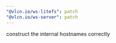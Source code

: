```yaml
---
"@vlcn.io/ws-litefs": patch
"@vlcn.io/ws-server": patch
---
```


construct the internal hostnames correctly
